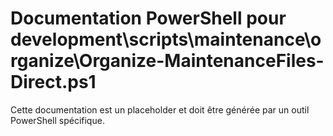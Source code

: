 # Documentation PowerShell pour development\scripts\maintenance\organize\Organize-MaintenanceFiles-Direct.ps1

Cette documentation est un placeholder et doit être générée par un outil PowerShell spécifique.
